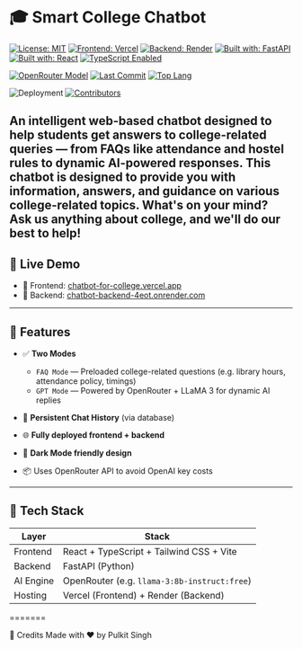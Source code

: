 # 🎓 Smart College Chatbot
[![License: MIT](https://img.shields.io/badge/License-MIT-yellow.svg)](LICENSE)
[![Frontend: Vercel](https://img.shields.io/badge/Frontend-Vercel-blue)](https://chatbot-for-college.vercel.app)
[![Backend: Render](https://img.shields.io/badge/Backend-Render-green)](https://chatbot-backend-4eot.onrender.com)
[![Built with: FastAPI](https://img.shields.io/badge/Built_with-FastAPI-0e83cd?logo=fastapi)](https://fastapi.tiangolo.com/)
[![Built with: React](https://img.shields.io/badge/Built_with-React-61DAFB?logo=react)](https://reactjs.org/)
[![TypeScript Enabled](https://img.shields.io/badge/TypeScript-Enabled-blue?logo=typescript)](https://www.typescriptlang.org/)

[![OpenRouter Model](https://img.shields.io/badge/OpenRouter-LLaMA--3--8B--Instruct-blueviolet)](https://openrouter.ai/)
[![Last Commit](https://img.shields.io/github/last-commit/PulkitSingh09/chatbot-for-college?color=purple)](https://github.com/PulkitSingh09/chatbot-for-college)
[![Top Lang](https://img.shields.io/github/languages/top/PulkitSingh09/chatbot-for-college)](https://github.com/PulkitSingh09/chatbot-for-college)

![Deployment](https://img.shields.io/badge/Deployed-✔️-brightgreen)
[![Contributors](https://img.shields.io/github/contributors/PulkitSingh09/chatbot-for-college)](https://github.com/PulkitSingh09/chatbot-for-college/graphs/contributors)



An intelligent web-based chatbot designed to help students get answers to college-related queries — from FAQs like attendance and hostel rules to dynamic AI-powered responses.
This chatbot is designed to provide you with information, answers, and guidance on various college-related topics.
What's on your mind? Ask us anything about college, and we'll do our best to help!
---

## 🚀 Live Demo

- 🔗 Frontend: [chatbot-for-college.vercel.app](https://chatbot-for-college.vercel.app)
- 🔗 Backend: [chatbot-backend-4eot.onrender.com](https://chatbot-backend-4eot.onrender.com)

---

## 🧠 Features

- ✅ **Two Modes**
  - `FAQ Mode` — Preloaded college-related questions (e.g. library hours, attendance policy, timings)
  - `GPT Mode` — Powered by OpenRouter + LLaMA 3 for dynamic AI replies

- 📝 **Persistent Chat History** (via database)
- 🌐 **Fully deployed frontend + backend**
- 🌙 **Dark Mode friendly design**
- 📦 Uses OpenRouter API to avoid OpenAI key costs

---

## 🧰 Tech Stack

| Layer     | Stack                            |
|-----------|----------------------------------|
| Frontend  | React + TypeScript + Tailwind CSS + Vite |
| Backend   | FastAPI (Python)                 |
| AI Engine | OpenRouter (e.g. `llama-3:8b-instruct:free`) |
| Hosting   | Vercel (Frontend) + Render (Backend)  |
=======

🙌 Credits
Made with ❤️ by Pulkit Singh



